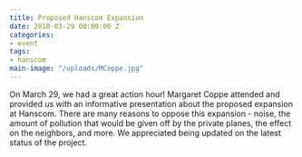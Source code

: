 ```yaml
---
title: Proposed Hanscom Expansion
date: 2018-03-29 00:00:00 Z
categories:
- event
tags:
- hanscom
main-image: "/uploads/MCoppe.jpg"
---
```


On March 29, we had a great action hour! Margaret Coppe attended and provided us with an informative presentation about the proposed expansion at Hanscom. There are many reasons to oppose this expansion - noise, the amount of pollution that would be given off by the private planes, the effect on the neighbors, and more. We appreciated being updated on the latest status of the project.